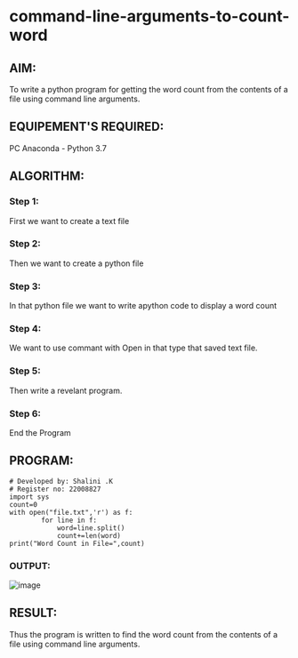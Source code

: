 # command-line-arguments-to-count-word
## AIM:
To write a python program for getting the word count from the contents of a file using command line arguments.
## EQUIPEMENT'S REQUIRED: 
PC
Anaconda - Python 3.7
## ALGORITHM: 
### Step 1:
First we want to create a text file

### Step 2: 
 Then we want to create a python file
### Step 3: 
In that python file we want to write apython code to display a word count
### Step 4:  
We want to use commant with Open in that type that saved text file.
### Step 5: 
Then write a revelant program.
### Step 6: 
End the Program
## PROGRAM:
```
# Developed by: Shalini .K
# Register no: 22008827
import sys
count=0
with open("file.txt",'r') as f:
        for line in f:
            word=line.split()
            count+=len(word)
print("Word Count in File=",count)
```
### OUTPUT:
![image](https://github.com/shalinikannan23/command-line-arguments-to-count-word/assets/118656529/f424a886-b1ac-4ee8-895a-11b47ae17414)



## RESULT:
Thus the program is written to find the word count from the contents of a file using command line arguments.
